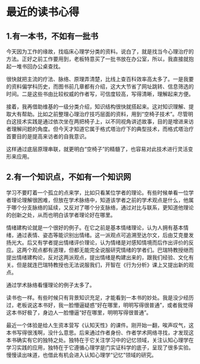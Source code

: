 # 最近的读书心得


## 1.有一本书，不如有一批书

今天因为工作的缘故，找临床心理学分类的资料。说白了，就是找当今心理治疗的方法。正好之前工作要用到，老板特意买了一批书放在办公室，所以，我直接就抱起一堆书回办公桌查找。

很快就把主流的疗法、脉络、原理弄清楚，比线上查百科效率高太多了。一是我要的资料偏学科历史，而图书前几章都有介绍，这大大节省了网址跳转、信息筛选的时间。二是这些书由比较权威的作者写，可信度较高，写得清晰，理解起来方便。

接着，我再借助维基的一级分类介绍，知识结构很快就搭起来。这对知识理解、提取大有帮助。比如之前整理心理治疗技巧层面的资料，用到“空椅子技术”。尽管明白这技术实践是通过依次坐在两把椅子上，以不同视角讲述故事，目的是增进来访者理解问题的角度。但今天才知道它属于格式塔治疗下的典型技术，而格式塔治疗首要目的是提高来访者的自我意识。

这样通过底层原理串联，就更明白“空椅子”的精髓了，也容易对此技术进行灵活变形来应用。

## 2.有一个知识点，不如有一个知识网

学习不要盯着一个孤立的点来学，比如只看某位学者的理论。有些时候单看一位学者理论理解很困难，但放在学术脉络中，知道该学者之前的学术观点是什么，他属于哪个分支脉络的延续，又反对了哪个分支脉络，通过对比与联系，更知道他理论的创新之处，从而也明白该学者理论好在哪里。

情绪建构论就是一个很好的例子。在它之前是基本情绪理论，认为人拥有基本情绪，通过表情、姿态等能识别出情绪。这一派观点可追溯至达尔文，后由艾克曼发扬光大。后又有学者提出情绪评价理论，认为情绪是对感知情境而后作出评价的反应。这两个观点都有道理，但都无能完全说服研究情绪的学者们。巴瑞特教授继而提出情绪建构论，反对这两派观点，提出情绪是构建出来的，跟我们经验、文化有关。但是就连巴瑞特教授也无法说服我们，开智在《行为分析》课上又提出新的观点。



通过学术脉络看懂理论的例子太多了。

读书也一样。有些时候只有背景知识充足，才能看到一本书的妙处。我是没少经历过，老板说这本书好，我一脸懵逼疑惑“好在哪里，明明写得很普通”，或者我觉得这本书好极了，身边人一脸懵逼“好在哪里，明明写得很普通”。

最近一个体验是给人生资本营写《认知天性》的课件。刚开始一翻，唉声叹气，这本书写得很浅啊，没什么意思。后来通过作者身份、作者学术网络寻找，才发现这本书确实有它的独特之处。独特在于它关注学习中的记忆领域，关注认知心理学在学习实践的应用，独特在于它遵循心理学是门实证科学的底子，呈现了很多实验。慢慢读出味道，也借此有机会进入认知心理学“记忆”领域的研究。

